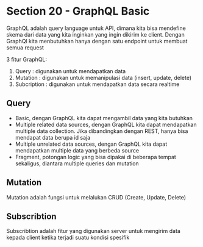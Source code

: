 # Section 20 - GraphQL Basic
GraphQL adalah query language untuk API, dimana kita bisa mendefine skema dari data yang kita inginkan yang ingin dikirim ke client. Dengan GraphQl kita menbutuhkan hanya dengan satu endpoint untuk membuat semua request

3 fitur GraphQL:
1. Query : digunakan untuk mendapatkan data
2. Mutation : digunakan untuk memanipulasi data (insert, update, delete)
3. Subcription : digunakan untuk mendapatkan data secara realtime

## Query
* Basic, dengan GraphQL kita dapat mengambil data yang kita butuhkan
* Multiple related data sources, dengan GraphQL kita dapat mendapatkan multiple data collection. Jika dibandingkan dengan REST, hanya bisa mendapat data berupa id saja
* Multiple unrelated data sources, dengan GraphQL kita dapat mendapatkan multiple data yang berbeda source
* Fragment, potongan logic yang bisa dipakai di beberapa tempat sekaligus, diantara multiple queries dan mutation

## Mutation
Mutation adalah fungsi untuk melalukan CRUD (Create, Update, Delete)

## Subscribtion
Subscribtion adalah fitur yang digunakan server untuk mengirim data kepada client ketika terjadi suatu kondisi spesifik
